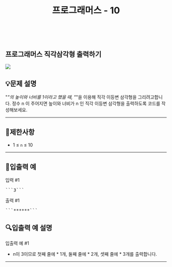 ﻿---
layout: post
title: "프로그래머스 - 10"
category: studylog
tags: algorithm
---

<br>

## 프로그래머스 직각삼각형 출력하기


![](https://velog.velcdn.com/images/dlsdud9098/post/e1464da6-734f-4172-a5d3-8df73b71a328/image.png)
## 💡문제 설명
"*"의 높이와 너비를 1이라고 했을 때, "*"을 이용해 직각 이등변 삼각형을 그리려고합니다.  정수 n 이 주어지면 높이와 너비가 n 인 직각 이등변 삼각형을 출력하도록 코드를 작성해보세요.


---




## 🚫제한사항


* 1 ≤ ```n```
 ≤ 10




---




## 🔢입출력 예


입력 #1
<pre class="codehilite">```3```
</pre>출력 #1
<pre class="codehilite">```******```
</pre>
## 🔍입출력 예 설명
입출력 예 #1


* n이 3이므로 첫째 줄에 * 1개, 둘째 줄에 * 2개, 셋째 줄에 * 3개를 출력합니다.


---


